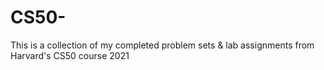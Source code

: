 # CS50-
This is a collection of my completed problem sets &amp; lab assignments from Harvard's CS50 course 2021
